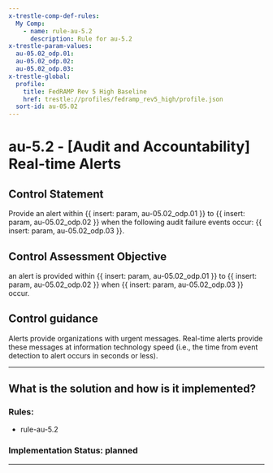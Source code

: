 ```yaml
---
x-trestle-comp-def-rules:
  My Comp:
    - name: rule-au-5.2
      description: Rule for au-5.2
x-trestle-param-values:
  au-05.02_odp.01:
  au-05.02_odp.02:
  au-05.02_odp.03:
x-trestle-global:
  profile:
    title: FedRAMP Rev 5 High Baseline
    href: trestle://profiles/fedramp_rev5_high/profile.json
  sort-id: au-05.02
---
```


# au-5.2 - \[Audit and Accountability\] Real-time Alerts

## Control Statement

Provide an alert within {{ insert: param, au-05.02_odp.01 }} to {{ insert: param, au-05.02_odp.02 }} when the following audit failure events occur: {{ insert: param, au-05.02_odp.03 }}.

## Control Assessment Objective

an alert is provided within {{ insert: param, au-05.02_odp.01 }} to {{ insert: param, au-05.02_odp.02 }} when {{ insert: param, au-05.02_odp.03 }} occur.

## Control guidance

Alerts provide organizations with urgent messages. Real-time alerts provide these messages at information technology speed (i.e., the time from event detection to alert occurs in seconds or less).

______________________________________________________________________

## What is the solution and how is it implemented?

<!-- For implementation status enter one of: implemented, partial, planned, alternative, not-applicable -->

<!-- Note that the list of rules under ### Rules: is read-only and changes will not be captured after assembly to JSON -->

<!-- Add control implementation description here for control: au-5.2 -->

### Rules:

  - rule-au-5.2

### Implementation Status: planned

______________________________________________________________________
